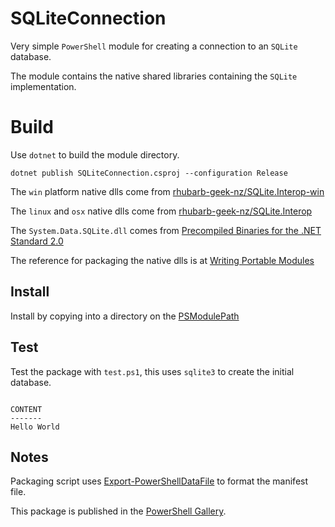 # SQLiteConnection

Very simple `PowerShell` module for creating a connection to an `SQLite` database.

The module contains the native shared libraries containing the `SQLite` implementation.

# Build

Use `dotnet` to build the module directory.

```
dotnet publish SQLiteConnection.csproj --configuration Release
```

The `win` platform native dlls come from [rhubarb-geek-nz/SQLite.Interop-win](https://github.com/rhubarb-geek-nz/SQLite.Interop-win)

The `linux` and `osx` native dlls come from [rhubarb-geek-nz/SQLite.Interop](https://github.com/rhubarb-geek-nz/SQLite.Interop)

The `System.Data.SQLite.dll` comes from [Precompiled Binaries for the .NET Standard 2.0](https://system.data.sqlite.org/index.html/doc/trunk/www/downloads.wiki)

The reference for packaging the native dlls is at [Writing Portable Modules](https://learn.microsoft.com/en-us/powershell/scripting/dev-cross-plat/writing-portable-modules?view=powershell-7.3)

## Install

Install by copying into a directory on the [PSModulePath](https://learn.microsoft.com/en-us/powershell/module/microsoft.powershell.core/about/about_psmodulepath)

## Test

Test the package with `test.ps1`, this uses `sqlite3` to create the initial database.

```

CONTENT
-------
Hello World

```

## Notes

Packaging script uses [Export-PowerShellDataFile](https://www.powershellgallery.com/packages/rhubarb-geek-nz.PowerShellDataFile/1.0.0) to format the manifest file.

This package is published in the [PowerShell Gallery](https://www.powershellgallery.com/packages/rhubarb-geek-nz.SQLiteConnection/1.0.118.0).
